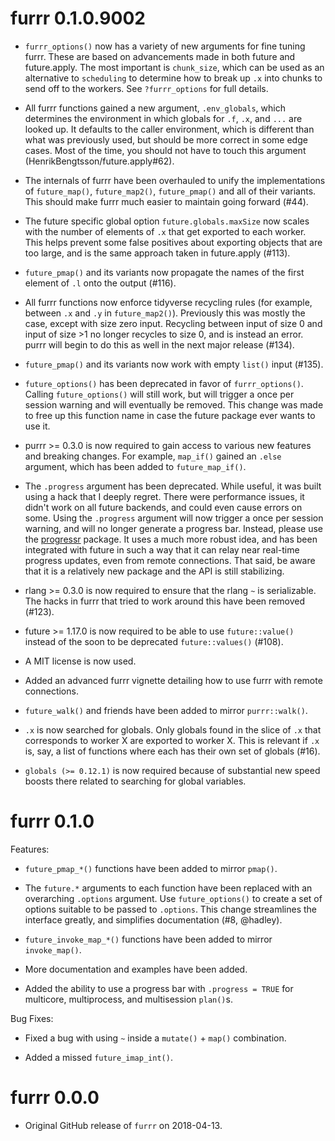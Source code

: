 # furrr 0.1.0.9002

* `furrr_options()` now has a variety of new arguments for fine tuning furrr.
  These are based on advancements made in both future and future.apply. The
  most important is `chunk_size`, which can be used as an alternative
  to `scheduling` to determine how to break up `.x` into chunks to send off
  to the workers. See `?furrr_options` for full details.

* All furrr functions gained a new argument, `.env_globals`, which determines
  the environment in which globals for `.f`, `.x`, and `...` are
  looked up. It defaults to the caller environment, which is different than
  what was previously used, but should be more correct in some edge cases.
  Most of the time, you should not have to touch this argument 
  (HenrikBengtsson/future.apply#62).

* The internals of furrr have been overhauled to unify the implementations of
  `future_map()`, `future_map2()`, `future_pmap()` and all of their variants.
  This should make furrr much easier to maintain going forward (#44).

* The future specific global option `future.globals.maxSize` now scales with
  the number of elements of `.x` that get exported to each worker. This
  helps prevent some false positives about exporting objects that are too large,
  and is the same approach taken in future.apply (#113).

* `future_pmap()` and its variants now propagate the names of the first element
  of `.l` onto the output (#116).

* All furrr functions now enforce tidyverse recycling rules (for example, 
  between `.x` and `.y` in `future_map2()`). Previously this was mostly the
  case, except with size zero input. Recycling between input of size 0 and
  input of size >1 no longer recycles to size 0, and is instead an error.
  purrr will begin to do this as well in the next major release (#134).

* `future_pmap()` and its variants now work with empty `list()` input (#135).

* `future_options()` has been deprecated in favor of `furrr_options()`.
  Calling `future_options()` will still work, but will trigger a once per
  session warning and will eventually be removed. This change was made to
  free up this function name in case the future package ever wants to use it.

* purrr >= 0.3.0 is now required to gain access to various new features and
  breaking changes. For example, `map_if()` gained an `.else` argument, which
  has been added to `future_map_if()`.

* The `.progress` argument has been deprecated. While useful, it was built using
  a hack that I deeply regret. There were performance issues, it didn't
  work on all future backends, and could even cause errors on some. Using
  the `.progress` argument will now trigger a once per session warning, and
  will no longer generate a progress bar. Instead, please use the
  [progressr](https://cran.r-project.org/web/packages/progressr/index.html)
  package. It uses a much more robust idea, and has been integrated with future
  in such a way that it can relay near real-time progress updates, even from
  remote connections. That said, be aware that it is a relatively new package
  and the API is still stabilizing.

* rlang >= 0.3.0 is now required to ensure that the rlang `~` is serializable.
  The hacks in furrr that tried to work around this have been removed (#123).

* future >= 1.17.0 is now required to be able to use `future::value()` instead
  of the soon to be deprecated `future::values()` (#108).

* A MIT license is now used.

* Added an advanced furrr vignette detailing how to use furrr with
  remote connections.

* `future_walk()` and friends have been added to mirror `purrr::walk()`.

* `.x` is now searched for globals. Only globals found in the slice of `.x`
  that corresponds to worker X are exported to worker X. This is relevant if
  `.x` is, say, a list of functions where each has their own set of globals
  (#16).

* `globals (>= 0.12.1)` is now required because of substantial new speed boosts
  there related to searching for global variables.

# furrr 0.1.0

Features:

  * `future_pmap_*()` functions have been added to mirror `pmap()`.

  * The `future.*` arguments to each function have been replaced with an 
  overarching `.options` argument. Use `future_options()` to create a set of options
  suitable to be passed to `.options`. This change streamlines the interface 
  greatly, and simplifies documentation (#8, @hadley).
  
  * `future_invoke_map_*()` functions have been added to mirror `invoke_map()`.
  
  * More documentation and examples have been added.
  
  * Added the ability to use a progress bar with `.progress = TRUE` for 
  multicore, multiprocess, and multisession `plan()`s.

Bug Fixes:

  * Fixed a bug with using `~` inside a `mutate()` + `map()` combination.

  * Added a missed `future_imap_int()`.

# furrr 0.0.0

* Original GitHub release of `furrr` on 2018-04-13. 
